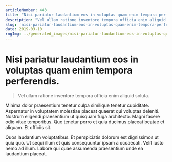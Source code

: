 ```yaml
---
articleNumber: 443
title: "Nisi pariatur laudantium eos in voluptas quam enim tempora perferendis."
description: "Vel ullam ratione inventore tempora officia enim aliquid soluta."
slug: 'nisi-pariatur-laudantium-eos-in-voluptas-quam-enim-tempora-perferendis.'
date: 2019-03-10
rngImg: ../generated_images/nisi-pariatur-laudantium-eos-in-voluptas-quam-enim-tempora-perferendis..jpg
---
```


# Nisi pariatur laudantium eos in voluptas quam enim tempora perferendis.

> Vel ullam ratione inventore tempora officia enim aliquid soluta.

Minima dolor praesentium tenetur culpa similique tenetur cupiditate. Aspernatur in voluptatem molestiae placeat quaerat qui voluptas deleniti. Nostrum eligendi praesentium ut quisquam fuga architecto. Magni facere odio vitae temporibus. Quo tenetur porro et quia ducimus placeat beatae et aliquam. Et officiis sit.
 Quos laudantium voluptatibus. Et perspiciatis dolorum est dignissimos ut quia quo. Ut sequi illum et quis consequuntur ipsam a occaecati. Velit iusto nemo ad illum. Labore qui quae assumenda praesentium unde ea laudantium placeat.
